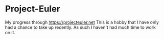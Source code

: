 # Project-Euler
My progress through https://projecteuler.net
This is a hobby that I have only had a chance to take up recently. As such I haven't had much time to work on it.
